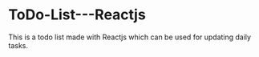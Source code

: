 # ToDo-List---Reactjs
This is a todo list made with Reactjs which can be used for updating daily tasks. 
